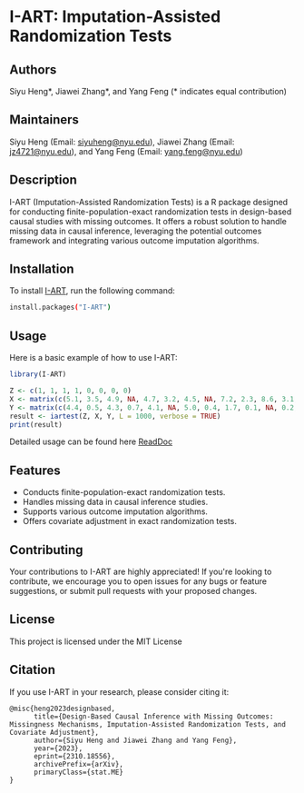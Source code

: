 # I-ART: Imputation-Assisted Randomization Tests

## Authors

Siyu Heng*, Jiawei Zhang*, and Yang Feng (* indicates equal contribution)

## Maintainers

Siyu Heng (Email: siyuheng@nyu.edu), Jiawei Zhang (Email: jz4721@nyu.edu), and Yang Feng (Email: yang.feng@nyu.edu)

## Description

I-ART (Imputation-Assisted Randomization Tests) is a R package designed for conducting finite-population-exact randomization tests in design-based causal studies with missing outcomes. It offers a robust solution to handle missing data in causal inference, leveraging the potential outcomes framework and integrating various outcome imputation algorithms.

## Installation

To install [I-ART](), run the following command:

```bash
install.packages("I-ART")
```

## Usage

Here is a basic example of how to use I-ART:

```R
library(I-ART)

Z <- c(1, 1, 1, 1, 0, 0, 0, 0)
X <- matrix(c(5.1, 3.5, 4.9, NA, 4.7, 3.2, 4.5, NA, 7.2, 2.3, 8.6, 3.1, 6.0, 3.6, 8.4, 3.9), ncol = 2)
Y <- matrix(c(4.4, 0.5, 4.3, 0.7, 4.1, NA, 5.0, 0.4, 1.7, 0.1, NA, 0.2, 1.4, NA, 1.7, 0.4), ncol = 2)
result <- iartest(Z, X, Y, L = 1000, verbose = TRUE)
print(result)
```

Detailed usage can be found here [ReadDoc](https://i-art.readthedocs.io/en/latest/)

## Features

- Conducts finite-population-exact randomization tests.
- Handles missing data in causal inference studies.
- Supports various outcome imputation algorithms.
- Offers covariate adjustment in exact randomization tests.


## Contributing

Your contributions to I-ART are highly appreciated! If you're looking to contribute, we encourage you to open issues for any bugs or feature suggestions, or submit pull requests with your proposed changes. 


## License
This project is licensed under the MIT License

## Citation
If you use I-ART in your research, please consider citing it:

```code
@misc{heng2023designbased,
      title={Design-Based Causal Inference with Missing Outcomes: Missingness Mechanisms, Imputation-Assisted Randomization Tests, and Covariate Adjustment}, 
      author={Siyu Heng and Jiawei Zhang and Yang Feng},
      year={2023},
      eprint={2310.18556},
      archivePrefix={arXiv},
      primaryClass={stat.ME}
}
```
